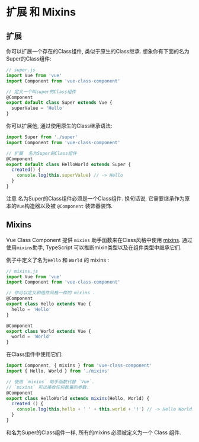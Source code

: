 # 扩展 和 Mixins

## 扩展

你可以扩展一个存在的Class组件, 类似于原生的Class继承. 想象你有下面的名为Super的Class组件:

```js
// super.js
import Vue from 'vue'
import Component from 'vue-class-component'

// 定义一个叫super的Class组件
@Component
export default class Super extends Vue {
  superValue = 'Hello'
}
```

你可以扩展他, 通过使用原生的Class继承语法:

```js
import Super from './super'
import Component from 'vue-class-component'

// 扩展  名为Super的Class组件
@Component
export default class HelloWorld extends Super {
  created() {
    console.log(this.superValue) // -> Hello
  }
}
```

注意 名为Super的Class组件必须是一个Class组件. 换句话说, 它需要继承作为原本的`Vue`构造器以及被 `@Component` 装饰器装饰.

## Mixins

Vue Class Component 提供 `mixins` 助手函数来在Class风格中使用 [mixins](https://vuejs.org/v2/guide/mixins.html). 通过使用`mixins`助手, TypeScript 可以推断mixin类型以及在组件类型中继承它们.

例子中定义了名为`Hello` 和 `World` 的 mixins :

```js
// mixins.js
import Vue from 'vue'
import Component from 'vue-class-component'

// 你可以定义和组件风格一样的 mixins .
@Component
export class Hello extends Vue {
  hello = 'Hello'
}

@Component
export class World extends Vue {
  world = 'World'
}
```

在Class组件中使用它们:

```js
import Component, { mixins } from 'vue-class-component'
import { Hello, World } from './mixins'

// 使用 `mixins` 助手函数代替 `Vue`.
// `mixins` 可以接收任何数量的参数.
@Component
export class HelloWorld extends mixins(Hello, World) {
  created () {
    console.log(this.hello + ' ' + this.world + '!') // -> Hello World!
  }
}
```

和名为Super的Class组件一样, 所有的mixins 必须被定义为一个 Class 组件.

